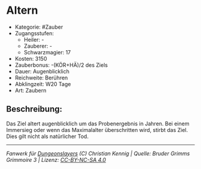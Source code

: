 # Altern  
- Kategorie: #Zauber  
- Zugangsstufen:  
  - Heiler: -  
  - Zauberer: -  
  - Schwarzmagier: 17  
- Kosten: 3150  
- Zauberbonus: -(KÖR+HÄ)/2 des Ziels  
- Dauer: Augenblicklich  
- Reichweite: Berühren  
- Abklingzeit: W20 Tage  
- Art: Zaubern     

## Beschreibung:
Das Ziel altert augenblicklich um das Probenergebnis in Jahren. Bei einem Immersieg oder wenn das Maximalalter überschritten wird, stirbt das Ziel.<br>Dies gilt nicht als natürlicher Tod.


___
*Fanwerk für [Dungeonslayers](https://www.dungeonslayers.net/) (C) Christian Kennig | Quelle: Bruder Grimms Grimmoire 3 | Lizenz: [CC-BY-NC-SA 4.0](https://creativecommons.org/licenses/by-nc-sa/4.0/deed.de)*